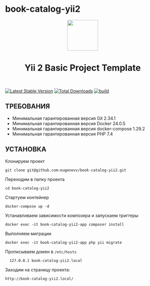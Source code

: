 # book-catalog-yii2
<p align="center">
    <a href="https://github.com/yiisoft" target="_blank">
        <img src="https://avatars0.githubusercontent.com/u/993323" height="100px">
    </a>
    <h1 align="center">Yii 2 Basic Project Template</h1>
    <br>
</p>

[![Latest Stable Version](https://img.shields.io/packagist/v/yiisoft/yii2-app-basic.svg)](https://packagist.org/packages/yiisoft/yii2-app-basic)
[![Total Downloads](https://img.shields.io/packagist/dt/yiisoft/yii2-app-basic.svg)](https://packagist.org/packages/yiisoft/yii2-app-basic)
[![build](https://github.com/yiisoft/yii2-app-basic/workflows/build/badge.svg)](https://github.com/yiisoft/yii2-app-basic/actions?query=workflow%3Abuild)

ТРЕБОВАНИЯ
----------
- Минимальная гарантированная версия Git 2.34.1
- Минимальная гарантированная версия Docker 24.0.5
- Минимальная гарантированная версия docker-compose 1.29.2
- Минимальная гарантированная версия PHP 7.4

УСТАНОВКА
--------------------------

Клонируем проект

    git clone git@github.com:eugenevv/book-catalog-yii2.git

Переходим в папку проекта

    cd book-catalog-yii2

Стартуем контейнер

    docker-compose up -d

Устанавливаем зависимости композера и запускаем триггеры

    docker exec -it book-catalog-yii2-app composer install

Выполняем миграции

    docker exec -it book-catalog-yii2-app php yii migrate

Прописываем домен в `/etc/hosts`

      127.0.0.1	book-catalog-yii2.local

Заходим на страницу проекта:

    http://book-catalog-yii2.local/
